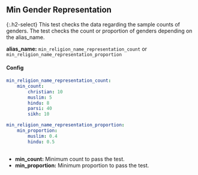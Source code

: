 
## Min Gender Representation

<div class="main-docs" markdown="1"><div class="h3-box" markdown="1">

{:.h2-select}
This test checks the data regarding the sample counts of genders. The test checks the count or proportion of genders depending on the alias_name.

**alias_name:** `min_religion_name_representation_count` or `min_religion_name_representation_proportion`


#### Config
```yaml
min_religion_name_representation_count:
    min_count: 
        christian: 10
        muslim: 5
        hindu: 8
        parsi: 40
        sikh: 10
```

```yaml
min_religion_name_representation_proportion:
    min_proportion: 
        muslim: 0.4
        hindu: 0.5
                
```
- **min_count:** Minimum count to pass the test.
- **min_proportion:** Minimum proportion to pass the test.

<!-- #### Examples -->
